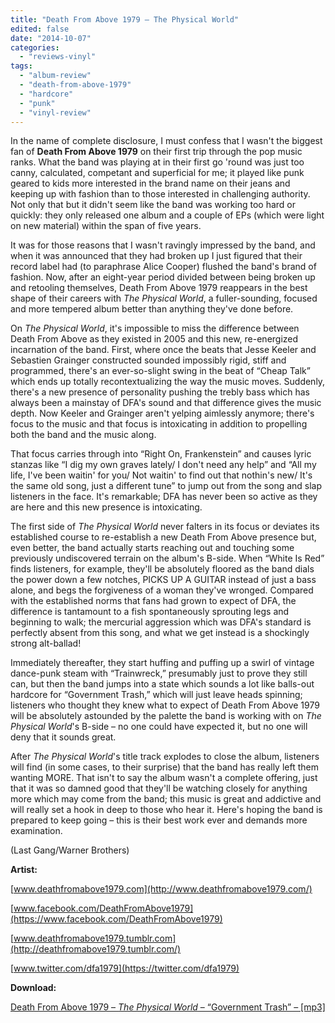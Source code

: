 ```yaml
---
title: "Death From Above 1979 – The Physical World"
edited: false
date: "2014-10-07"
categories:
  - "reviews-vinyl"
tags:
  - "album-review"
  - "death-from-above-1979"
  - "hardcore"
  - "punk"
  - "vinyl-review"
---
```


In the name of complete disclosure, I must confess that I wasn't the biggest fan of **Death From Above 1979** on their first trip through the pop music ranks. What the band was playing at in their first go 'round was just too canny, calculated, competant and superficial for me; it played like punk geared to kids more interested in the brand name on their jeans and keeping up with fashion than to those interested in challenging authority. Not only that but it didn't seem like the band was working too hard or quickly: they only released one album and a couple of EPs (which were light on new material) within the span of five years.

It was for those reasons that I wasn't ravingly impressed by the band, and when it was announced that they had broken up I just figured that their record label had (to paraphrase Alice Cooper) flushed the band's brand of fashion. Now, after an eight-year period divided between being broken up and retooling themselves, Death From Above 1979 reappears in the best shape of their careers with _The Physical World_, a fuller-sounding, focused and more tempered album better than anything they've done before.

On _The Physical World_, it's impossible to miss the difference between Death From Above as they existed in 2005 and this new, re-energized incarnation of the band. First, where once the beats that Jesse Keeler and Sebastien Grainger constructed sounded impossibly rigid, stiff and programmed, there's an ever-so-slight swing in the beat of “Cheap Talk” which ends up totally recontextualizing the way the music moves. Suddenly, there's a new presence of personality pushing the trebly bass which has always been a mainstay of DFA's sound and that difference gives the music depth. Now Keeler and Grainger aren't yelping aimlessly anymore; there's focus to the music and that focus is intoxicating in addition to propelling both the band and the music along.

That focus carries through into “Right On, Frankenstein” and causes lyric stanzas like “I dig my own graves lately/ I don't need any help” and “All my life, I've been waitin' for you/ Not waitin' to find out that nothin's new/ It's the same old song, just a different tune” to jump out from the song and slap listeners in the face. It's remarkable; DFA has never been so active as they are here and this new presence is intoxicating.

The first side of _The Physical World_ never falters in its focus or deviates its established course to re-establish a new Death From Above presence but, even better, the band actually starts reaching out and touching some previously undiscovered terrain on the album's B-side. When “White Is Red” finds listeners, for example, they'll be absolutely floored as the band dials the power down a few notches, PICKS UP A GUITAR instead of just a bass alone, and begs the forgiveness of a woman they've wronged. Compared with the established norms that fans had grown to expect of DFA, the difference is tantamount to a fish spontaneously sprouting legs and beginning to walk; the mercurial aggression which was DFA's standard is perfectly absent from this song, and what we get instead is a shockingly strong alt-ballad!

Immediately thereafter, they start huffing and puffing up a swirl of vintage dance-punk steam with “Trainwreck,” presumably just to prove they still can, but then the band jumps into a state which sounds a lot like balls-out hardcore for “Government Trash,” which will just leave heads spinning; listeners who thought they knew what to expect of Death From Above 1979 will be absolutely astounded by the palette the band is working with on _The Physical World_'s B-side – no one could have expected it, but no one will deny that it sounds great.

After _The Physical World_'s title track explodes to close the album, listeners will find (in some cases, to their surprise) that the band has really left them wanting MORE. That isn't to say the album wasn't a complete offering, just that it was so damned good that they'll be watching closely for anything more which may come from the band; this music is great and addictive and will really set a hook in deep to those who hear it. Here's hoping the band is prepared to keep going – this is their best work ever and demands more examination.

(Last Gang/Warner Brothers)

**Artist:**

[www.deathfromabove1979.com](http://www.deathfromabove1979.com/)

[www.facebook.com/DeathFromAbove1979](https://www.facebook.com/DeathFromAbove1979)

[www.deathfromabove1979.tumblr.com](http://deathfromabove1979.tumblr.com/)

[www.twitter.com/dfa1979](https://twitter.com/dfa1979)

**Download:**

[Death From Above 1979 – _The Physical World_ – “Government Trash” – \[mp3\]](http://www.groundcontrolmag.com/music/Death_From_Above_1979-Government_Trash.mp3)
